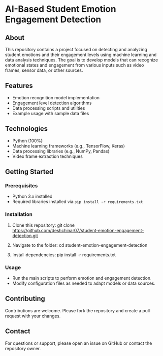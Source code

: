 # AI-Based Student Emotion Engagement Detection

## About
This repository contains a project focused on detecting and analyzing student emotions and their engagement levels using machine learning and data analysis techniques. The goal is to develop models that can recognize emotional states and engagement from various inputs such as video frames, sensor data, or other sources.

## Features
- Emotion recognition model implementation
- Engagement level detection algorithms
- Data processing scripts and utilities
- Example usage with sample data files

## Technologies
- Python (100%)
- Machine learning frameworks (e.g., TensorFlow, Keras)
- Data processing libraries (e.g., NumPy, Pandas)
- Video frame extraction techniques

## Getting Started

### Prerequisites
- Python 3.x installed
- Required libraries installed via `pip install -r requirements.txt`

### Installation
1. Clone this repository:
git clone https://github.com/deshchinar07/student-emotion-engagement-detection.git

2. Navigate to the folder:
cd student-emotion-engagement-detection

3. Install dependencies:
pip install -r requirements.txt


### Usage
- Run the main scripts to perform emotion and engagement detection.
- Modify configuration files as needed to adapt models or data sources.

## Contributing
Contributions are welcome. Please fork the repository and create a pull request with your changes.

## Contact
For questions or support, please open an issue on GitHub or contact the repository owner.
